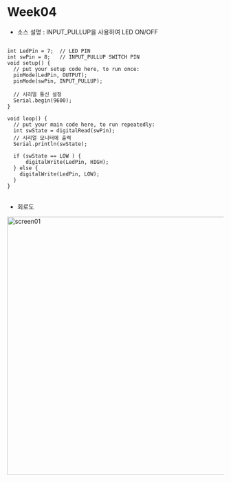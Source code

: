 # Week04
* 소스 설명 : INPUT_PULLUP을 사용하여 LED ON/OFF
<pre>
<code>
int LedPin = 7;  // LED PIN
int swPin = 8;   // INPUT_PULLUP SWITCH PIN
void setup() {
  // put your setup code here, to run once:
  pinMode(LedPin, OUTPUT);
  pinMode(swPin, INPUT_PULLUP); 
  
  // 시리얼 통신 설정 
  Serial.begin(9600);
}

void loop() {
  // put your main code here, to run repeatedly:
  int swState = digitalRead(swPin);
  // 시리얼 모니터에 출력
  Serial.println(swState);
  
  if (swState == LOW ) {
      digitalWrite(LedPin, HIGH);
  } else {
    digitalWrite(LedPin, LOW);
  }
}
</code>
</pre>
* 회로도
<div>
<img width="600" alt="screen01" src="https://user-images.githubusercontent.com/1857075/53737146-0dab6700-3ecf-11e9-8c45-dc18ac296338.jpg">
</div>

